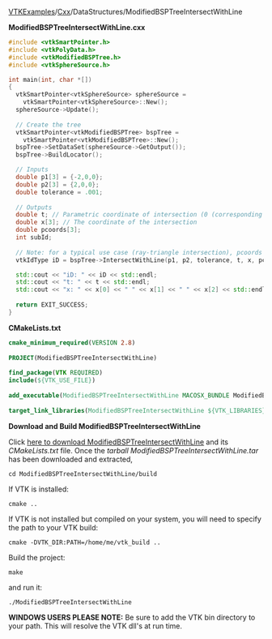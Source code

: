 [VTKExamples](/home/)/[Cxx](/Cxx)/DataStructures/ModifiedBSPTreeIntersectWithLine

**ModifiedBSPTreeIntersectWithLine.cxx**
```c++
#include <vtkSmartPointer.h>
#include <vtkPolyData.h>
#include <vtkModifiedBSPTree.h>
#include <vtkSphereSource.h>

int main(int, char *[])
{
  vtkSmartPointer<vtkSphereSource> sphereSource =
    vtkSmartPointer<vtkSphereSource>::New();
  sphereSource->Update();
  
  // Create the tree
  vtkSmartPointer<vtkModifiedBSPTree> bspTree =
    vtkSmartPointer<vtkModifiedBSPTree>::New();
  bspTree->SetDataSet(sphereSource->GetOutput());
  bspTree->BuildLocator();

  // Inputs
  double p1[3] = {-2,0,0};
  double p2[3] = {2,0,0};
  double tolerance = .001;
  
  // Outputs
  double t; // Parametric coordinate of intersection (0 (corresponding to p1) to 1 (corresponding to p2))
  double x[3]; // The coordinate of the intersection
  double pcoords[3];
  int subId;
  
  // Note: for a typical use case (ray-triangle intersection), pcoords and subId will not be used
  vtkIdType iD = bspTree->IntersectWithLine(p1, p2, tolerance, t, x, pcoords, subId);

  std::cout << "iD: " << iD << std::endl;
  std::cout << "t: " << t << std::endl;
  std::cout << "x: " << x[0] << " " << x[1] << " " << x[2] << std::endl;
  
  return EXIT_SUCCESS;
}
```
**CMakeLists.txt**
```cmake
cmake_minimum_required(VERSION 2.8)
 
PROJECT(ModifiedBSPTreeIntersectWithLine)
 
find_package(VTK REQUIRED)
include(${VTK_USE_FILE})
 
add_executable(ModifiedBSPTreeIntersectWithLine MACOSX_BUNDLE ModifiedBSPTreeIntersectWithLine.cxx)
 
target_link_libraries(ModifiedBSPTreeIntersectWithLine ${VTK_LIBRARIES})
```

**Download and Build ModifiedBSPTreeIntersectWithLine**

Click [here to download ModifiedBSPTreeIntersectWithLine](https://github.com/lorensen/VTKWikiExamplesTarballs/raw/master/ModifiedBSPTreeIntersectWithLine.tar) and its *CMakeLists.txt* file.
Once the *tarball ModifiedBSPTreeIntersectWithLine.tar* has been downloaded and extracted,
```
cd ModifiedBSPTreeIntersectWithLine/build 
```
If VTK is installed:
```
cmake ..
```
If VTK is not installed but compiled on your system, you will need to specify the path to your VTK build:
```
cmake -DVTK_DIR:PATH=/home/me/vtk_build ..
```
Build the project:
```
make
```
and run it:
```
./ModifiedBSPTreeIntersectWithLine
```
**WINDOWS USERS PLEASE NOTE:** Be sure to add the VTK bin directory to your path. This will resolve the VTK dll's at run time.


